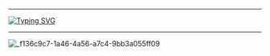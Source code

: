 ------

<a href="https://git.io/typing-svg"><img src="https://readme-typing-svg.demolab.com?font=Black+Ops+One&size=50&pause=1000&color=1BAFBAFF&center=true&width=810&height=500&lines=+PRINCE-XMD-;IS+THE+UPDATE+VERSION;FROM-TANZANIA;BEST+MULTI+DEVICE+BOT;CREATED+BY+PRINCE+TECH" alt="Typing SVG" /></a>
  </p>



---------
![_f136c9c7-1a46-4a56-a7c4-9bb3a055ff09](https://github.com/user-attachments/assets/27f56153-976a-4ec3-bcee-af07f42897db)


